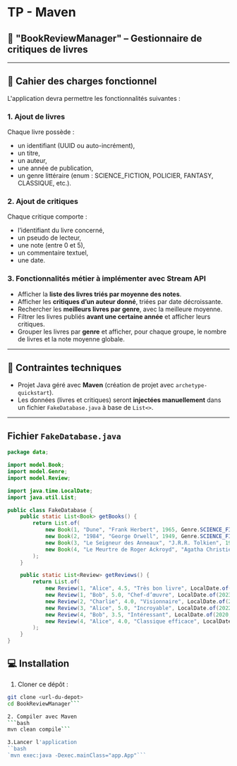 # TP - Maven

## 📘 "BookReviewManager" – Gestionnaire de critiques de livres

---

## 🧱 Cahier des charges fonctionnel

L'application devra permettre les fonctionnalités suivantes :

### 1. **Ajout de livres**

Chaque livre possède :

- un identifiant (UUID ou auto-incrément),
- un titre,
- un auteur,
- une année de publication,
- un genre littéraire (enum : SCIENCE_FICTION, POLICIER, FANTASY, CLASSIQUE, etc.).

### 2. **Ajout de critiques**

Chaque critique comporte :

- l’identifiant du livre concerné,
- un pseudo de lecteur,
- une note (entre 0 et 5),
- un commentaire textuel,
- une date.

### 3. **Fonctionnalités métier à implémenter avec Stream API**

- Afficher la **liste des livres triés par moyenne des notes**.
- Afficher les **critiques d’un auteur donné**, triées par date décroissante.
- Rechercher les **meilleurs livres par genre**, avec la meilleure moyenne.
- Filtrer les livres publiés **avant une certaine année** et afficher leurs critiques.
- Grouper les livres par **genre** et afficher, pour chaque groupe, le nombre de livres et la note moyenne globale.

---

## 🔧 Contraintes techniques

- Projet Java géré avec **Maven** (création de projet avec `archetype-quickstart`).
- Les données (livres et critiques) seront **injectées manuellement** dans un fichier `FakeDatabase.java` à base de `List<>`.

---

## Fichier `FakeDatabase.java`

```java
package data;

import model.Book;
import model.Genre;
import model.Review;

import java.time.LocalDate;
import java.util.List;

public class FakeDatabase {
    public static List<Book> getBooks() {
        return List.of(
            new Book(1, "Dune", "Frank Herbert", 1965, Genre.SCIENCE_FICTION),
            new Book(2, "1984", "George Orwell", 1949, Genre.SCIENCE_FICTION),
            new Book(3, "Le Seigneur des Anneaux", "J.R.R. Tolkien", 1954, Genre.FANTASY),
            new Book(4, "Le Meurtre de Roger Ackroyd", "Agatha Christie", 1926, Genre.POLICIER)
        );
    }

    public static List<Review> getReviews() {
        return List.of(
            new Review(1, "Alice", 4.5, "Très bon livre", LocalDate.of(2022, 5, 1)),
            new Review(1, "Bob", 5.0, "Chef-d’œuvre", LocalDate.of(2023, 3, 12)),
            new Review(2, "Charlie", 4.0, "Visionnaire", LocalDate.of(2021, 11, 20)),
            new Review(3, "Alice", 5.0, "Incroyable", LocalDate.of(2022, 1, 10)),
            new Review(4, "Bob", 3.5, "Intéressant", LocalDate.of(2020, 7, 4)),
            new Review(4, "Alice", 4.0, "Classique efficace", LocalDate.of(2022, 8, 15))
        );
    }
}
```

## 💻 Installation

1. Cloner ce dépôt :

```bash
git clone <url-du-depot>
cd BookReviewManager```

2. Compiler avec Maven
```bash
mvn clean compile```

3.Lancer l'application
``bash
`mvn exec:java -Dexec.mainClass="app.App"```
